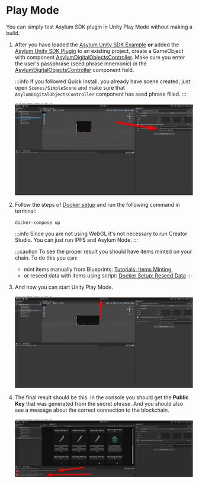 # Play Mode

You can simply test Asylum SDK plugin in Unity Play Mode without making a build.

1. After you have loaded the [Asylum Unity SDK Example](https://gitlab.com/asylum-space/asylum-unity-sdk-example) **or** added the [Asylum Unity SDK Plugin](https://gitlab.com/asylum-space/asylum-unity-sdk) to an existing project, create a GameObject with component [AsylumDigitalObjectsController](https://gitlab.com/asylum-space/asylum-unity-sdk/-/tree/main/AsylumSDK/AsylumDigitalObjectsController.cs). Make sure you enter the user's passphrase (seed phrase mnemonic) in the [AsylumDigitalObjectsController](https://gitlab.com/asylum-space/asylum-unity-sdk/-/tree/main/AsylumSDK/AsylumDigitalObjectsController.cs) component field.

    :::info
    If you followed Quick Install, you already have scene created, just open `Scenes/SimpleScene` and make sure that `AsylumDigitalObjectsController` component has seed phrase filled.
    :::
    
    ![](img/set_secret_phrase.png)

2. Follow the steps of [Docker setup](../../asylum-ui/creator-studio/installation-docker) and run the following command in terminal:
    ```
    docker-compose up
    ```
   
    :::info
    Since you are not using WebGL it's not necessary to run Creator Studio. You can just run IPFS and Asylum Node.
    :::

    :::caution
    To see the proper result you should have items minted on your chain. To do this you can:
    - mint items manually from Blueprints: [Tutorials: Items Minting](../../tutorials/testing-guide-items-minting),
    - or reseed data with items using script: [Docker Setup: Reseed Data](../../asylum-ui/creator-studio/installation-docker#reseed-data)
    :::

4. And now you can start Unity Play Mode.

    ![](img/playmode_start.png)

5. The final result should be this. In the console you should get the **Public Key** that was generated from the secret phrase. And you should also see a message about the correct connection to the blockchain.

    ![](img/playmode_correctConnect.png)